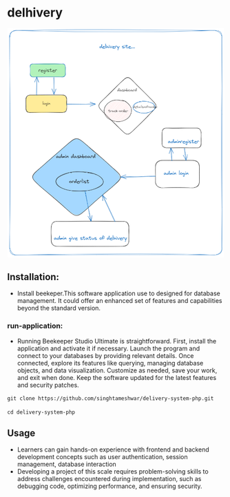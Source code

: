
# delhivery

![alt text](./project-diagram.png)



## Installation:

- Install beekeper.This software application use to designed for database management. It could offer an enhanced set of features and capabilities beyond the standard version.

### run-application:

- Running Beekeeper Studio Ultimate is straightforward. First, install the application and activate it if necessary. Launch the program and connect to your databases by providing relevant details. Once connected, explore its features like querying, managing database objects, and data visualization. Customize as needed, save your work, and exit when done. Keep the software updated for the latest features and security patches.


```
git clone https://github.com/singhtameshwar/delivery-system-php.git

cd delivery-system-php
```



## Usage
- Learners can gain hands-on experience with frontend and backend development concepts such as user authentication, session management, database interaction
- Developing a project of this scale requires problem-solving skills to address challenges encountered during implementation, such as debugging code, optimizing performance, and ensuring security.


